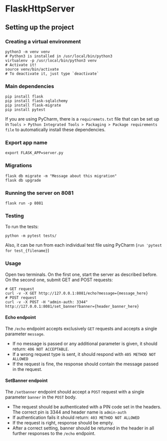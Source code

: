 # FlaskHttpServer

## Setting up the project

### Creating a virtual environment

```
python3 -m venv venv
# Python3 is installed in /usr/local/bin/python3
virtualenv -p /usr/local/bin/python3 venv
# Activate it!
source venv/bin/activate
# To deactivate it, just type `deactivate`
```

### Main dependencies
```shell script
pip install flask
pip install flask-sqlalchemy
pip install flask-migrate
pip install pytest
```

If you are using PyCharm, there is a `requiremets.txt` file that can be set up in `Tools > Python Integrated Tools > Packaging > Package requirements file` to automatically install these dependencies.

### Export app name
```shell script
export FLASK_APP=server.py
```

### Migrations
```shell script
flask db migrate -m "Message about this migration"
flask db upgrade
```

### Running the server on 8081
```shell script
flask run -p 8081
```

### Testing
To run the tests:
```shell script
python -m pytest tests/
```

Also, it can be run from each individual test file using PyCharm (`run 'pytest for test_{filename}`)

### Usage
Open two terminals. On the first one, start the server as described before. On the second one, submit GET and POST requests:
```shell script
# GET request
curl -v -X GET http://127.0.0.1:8081/echo?message={message_here}
# POST request
curl -v -X POST -H "admin-auth: 3344" http://127.0.0.1:8081/set_banner?banner={header_banner_here}
```

#### Echo endpoint
The `/echo` endpoint accepts exclusively `GET` requests and accepts a single parameter `message`.
- If no message is passed or any additional parameter is given, it should return:
`406 NOT ACCEPTABLE`.
- If a wrong request type is sent, it should respond with `405 METHOD NOT
ALLOWED`
- If the request is fine, the response should contain the message passed in the
request.

#### SetBanner endpoint
The `/setbanner` endpoint should accept a `POST` request with a single parameter `banner` in the `POST` body.
- The request should be authenticated with a PIN code set in the headers. The correct pin is 3344 and header name is `admin-auth`
- If authentication fails it should return: `403 METHOD NOT ALLOWED`
- If the request is right, response should be empty.
- After a correct setting, banner should be returned in the header in all further
responses to the `/echo` endpoint.
